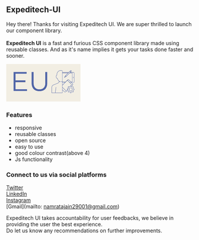 ## Expeditech-UI
Hey there! Thanks for visiting Expeditech UI. We are super thrilled to launch our component library.<br><br>
**Expeditech UI** is a fast and furious CSS component library made using reusable classes. And as it's name implies it gets your tasks done faster and sooner.

<img src="https://github.com/Namrata-J/Expeditech-UI/blob/dev/Images/Expeditech%20UI-logos.jpeg" alt="drawing" width="200"/>

### Features
* responsive
* reusable classes
* open source
* easy to use
* good colour contrast(above 4)
* Js functionality


### Connect to us via social platforms
[Twitter](https://twitter.com/muse_the_coder) <br>
[LinkedIn](https://www.linkedin.com/in/namrata-jain-2b6203216/) <br>
[Instagram](https://www.instagram.com/the_dexterous_me/?r=nametag) <br>
[Gmail](mailto: namratajain29001@gmail.com) <br>


Expeditech UI takes accountability for user feedbacks, we believe in providing the user the best experience.<br>
Do let us know any recommendations on further improvements.
